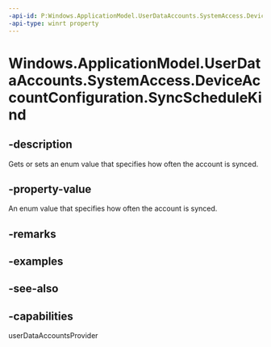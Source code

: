 ```yaml
---
-api-id: P:Windows.ApplicationModel.UserDataAccounts.SystemAccess.DeviceAccountConfiguration.SyncScheduleKind
-api-type: winrt property
---
```


<!-- Property syntax
public Windows.ApplicationModel.UserDataAccounts.SystemAccess.DeviceAccountSyncScheduleKind SyncScheduleKind { get;  set; }
-->

# Windows.ApplicationModel.UserDataAccounts.SystemAccess.DeviceAccountConfiguration.SyncScheduleKind

## -description
Gets or sets an enum value that specifies how often the account is synced.

## -property-value
An enum value that specifies how often the account is synced.

## -remarks

## -examples

## -see-also


## -capabilities
userDataAccountsProvider